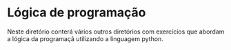 # Lógica de programação

Neste diretório conterá vários outros diretórios com exercícios que abordam a lógica da programaçã utilizando a linguagem python.
